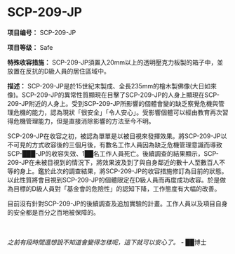 # SCP-209-JP
**项目编号：**  SCP-209-JP

**项目等级：**  Safe

**特殊收容措施：**  SCP-209-JP須置入20mm以上的透明壓克力板製的箱子中，並放置在反抗的D級人員的居住區域中。

**描述：**  SCP-209-JP是於15世紀末製成、全長235mm的檜木製佛像(大日如來像)。SCP-209-JP的異常性質顯現在目擊了SCP-209-JP的人身上顯現在SCP-209-JP附近的人身上。受到SCP-209-JP所影響的個體會變的缺乏察覺危機與管理危機的能力，認為現狀「很安全」「令人安心」。受影響個體可以經由教育再次習得危機管理能力，但是直接消除影響的方法至今不明。

SCP-209-JP在收容之初，被認為單單是以被目視來發揮效果。將SCP-209-JP以不可見的方式收容後的三個月後，有數名工作人員因為缺乏危機管理意識而導致SCP-███-JP的收容失效、1██名工作人員死亡。後續調查的結果顯示，SCP-209-JP在未被目視到的情況下，將效果波及到了與自身鄰近的數十人至數百人不等的身上。鑑於此次的調查結果，將SCP-209-JP的收容措施修訂為目前的狀態。以此性質將會目視到SCP-209-JP的個體限定在D級人員而再度成功收容。於是做為目標的D級人員對「基金會的危險性」的認知下降，工作態度有大幅的改善。

目前沒有針對SCP-209-JP的後續調查及追加實驗的計畫。工作人員以及項目自身的安全都是百分之百地被保障的。

　

*之前有段時間還想說不知道會變得怎樣呢，這下就可以安心了。*  - ██博士

